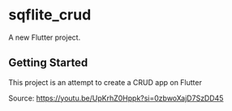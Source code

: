 # sqflite_crud

A new Flutter project.

## Getting Started

This project is an attempt to create a CRUD app on Flutter

Source: <https://youtu.be/UpKrhZ0Hppk?si=0zbwoXajD7SzDD45>
